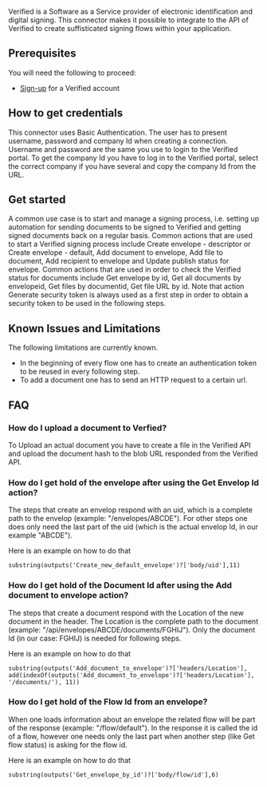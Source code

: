 Verified is a Software as a Service provider of electronic identification and digital signing. This connector makes it possible to integrate to the API of Verified to create suffisticated signing flows within your application.

## Prerequisites
You will need the following to proceed:
* [Sign-up](https://verified.eu/en/) for a Verified account

## How to get credentials
This connector uses Basic Authentication. The user has to present username, password and company Id when creating a connection. Username and password are the same you use to login to the Verified portal.
To get the company Id you have to log in to the Verified portal, select the correct company if you have several and copy the company Id from the URL.

## Get started
A common use case is to start and manage a signing process, i.e. setting up automation for sending documents to be signed to Verified and getting signed documents back on a regular basis. Common actions that are used to start a Verified signing process include Create envelope - descriptor or Create envelope - default, Add document to envelope, Add file to document, Add recipient to envelope and Update publish status for envelope. Common actions that are used in order to check the Verified status for documents include Get envelope by id, Get all documents by envelopeid, Get files by documentid, Get file URL by id. Note that action Generate security token is always used as a first step in order to obtain a security token to be used in the following steps. 

## Known Issues and Limitations
The following limitations are currently known.
- In the beginning of every flow one has to create an authentication token to be reused in every following step.
- To add a document one has to send an HTTP request to a certain url.

## FAQ

### How do I upload a document to Verfied?
To Upload an actual document you have to create a file in the Verified API and upload the document hash to the blob URL responded from the Verified API.

### How do I get hold of the envelope after using the Get Envelop Id action?
The steps that create an envelop respond with an uid, which is a complete path to the envelop (example: "/envelopes/ABCDE"). For other steps one does only need the last part of the uid (which is the actual envelop Id, in our example "ABCDE"). 

Here is an example on how to do that

```
substring(outputs('Create_new_default_envelope')?['body/uid'],11)
```

### How do I get hold of the Document Id after using the Add document to envelope action? 
The steps that create a document respond with the Location of the new document in the header. The Location is the complete path to the document (example: "/api/envelopes/ABCDE/documents/FGHIJ"). Only the document Id (in our case: FGHIJ) is needed for following steps.

Here is an example on how to do that

```
substring(outputs('Add_document_to_envelope')?['headers/Location'], add(indexOf(outputs('Add_document_to_envelope')?['headers/Location'], '/documents/'), 11))
```

### How do I get hold of the Flow Id from an envelope?
When one loads information about an envelope the related flow will be part of the response (example: "/flow/default"). In the response it is called the id of a flow, however one needs only the last part when another step (like Get flow status) is asking for the flow id.

Here is an example on how to do that

```
substring(outputs('Get_envelope_by_id')?['body/flow/id'],6)
```
